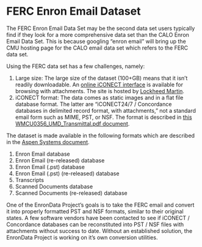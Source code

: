 # FERC Enron Email Dataset

The FERC Enron Email Data Set may be the second data set users typically find if they look for a more comprehensive data set than the CALO Enron Email Data Set. This is because googling “enron email” will bring up the CMU hosting page for the CALO email data set which refers to the FERC data set.

Using the FERC data set has a few challenges, namely:

1. Large size: The large size of the dataset (100+GB) means that it isn’t readily downloadable. An [online iCONECT interface](http://www.ferc.gov/industries/electric/indus-act/wec/enron/info-release.asp) is available for browsing with attachments. The site is hosted by [Lockheed Martin](http://fercic.bps-lmit.com/members/).
2. iCONECT format: The data comes as static images and in a flat file database format. The latter are “iCONECT24/7 / Concordance databases in delimited record format, with attachments,” not a standard email form such as MIME, PST, or NSF. The format is described in [this WMCU0356_UMD_Transmittal.pdf document](http://zaphod.mindlab.umd.edu:16080/JIKD/Integration/Data/WMCU0356_UMD_Transmittal.pdf).

The dataset is made available in the following formats which are described in the [Aspen Systems document](http://zaphod.mindlab.umd.edu:16080/JIKD/Integration/Data/WMCU0356_UMD_Transmittal.pdf).

1. Enron Email database
2. Enron Email (re-released) database
3. Enron Email (.pst) database
4. Enron Email (.pst) (re-released) database
5. Transcripts
6. Scanned Documents database
7. Scanned Documents (re-released) database

One of the EnronData Project’s goals is to take the FERC email and convert it into properly formatted PST and NSF formats, similar to their original states. A few software vendors have been contacted to see if iCONECT / Concordance databases can be reconstituted into PST / NSF files with attachments without success to date. Without an established solution, the EnronData Project is working on it’s own conversion utilities.
